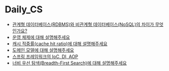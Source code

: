 # Daily_CS

- <a href="https://github.com/jilpoom/Daily_CS/issues/1">관계형 데이터베이스(RDBMS)와 비관계형 데이터베이스(NoSQL)의 차이가 무엇인가요?</a>
- <a href="https://github.com/jilpoom/Daily_CS/issues/2">운영 체제에 대해 설명해주세요</a>
- <a href="https://github.com/jilpoom/Daily_CS/issues/3">캐시 적중률(cache hit ratio)에 대해 설명해주세요</a>
- <a href="https://github.com/jilpoom/Daily_CS/issues/4">도메인 모델에 대해 설명해주세요</a>
- <a href="https://github.com/jilpoom/Daily_CS/issues/5">스프링 프레임워크의 IoC, DI, AOP</a>
- <a href="https://github.com/jilpoom/Daily_CS/issues/6">너비 우선 탐색(Breadth-First Search)에 대해 설명해주세요</a>
